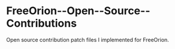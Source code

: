 FreeOrion--Open--Source--Contributions
======================================

Open source contribution patch files I implemented for FreeOrion.